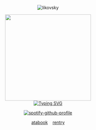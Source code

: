 <p align="center"> <img src="https://komarev.com/ghpvc/?username=likovskyx&label=live%20by%20the%20sword%20die%20by%20the%20sword&color=004DC6&style=plastic" alt="likovsky" /> </p>


<div align="center">
<img src="https://i.ibb.co/VpkNHPGS/wimi.gif" width="280">
</div>

<div align="center">
<a href="https://git.io/typing-svg"><img src="https://readme-typing-svg.demolab.com?font=Krona+One&duration=0.1&pause=0.1&color=004DC6&center=true&vCenter=true&repeat=false&width=435&lines=w1llbyers%E2%80%98+%231+fan" alt="Typing SVG" /></a>
</div>

<p align="center">
  <a href="https://spotify-github-profile.kittinanx.com/api/view?uid=nxy9aa2smpdjkrrbx547hnjj0&redirect=true">
    <img src="https://spotify-github-profile.kittinanx.com/api/view?uid=nxy9aa2smpdjkrrbx547hnjj0&cover_image=true&theme=natemoo-re&show_offline=false&background_color=121212&interchange=true&bar_color=53b14f&bar_color_cover=false" alt="spotify-github-profile" />
  </a>
</p>

<p align="center">
  <a href="https://blue.atabook.org/">atabook</a>
    &nbsp;&nbsp;
  <a href="Https://rentry.co/wimi">rentry</a>

</p>
